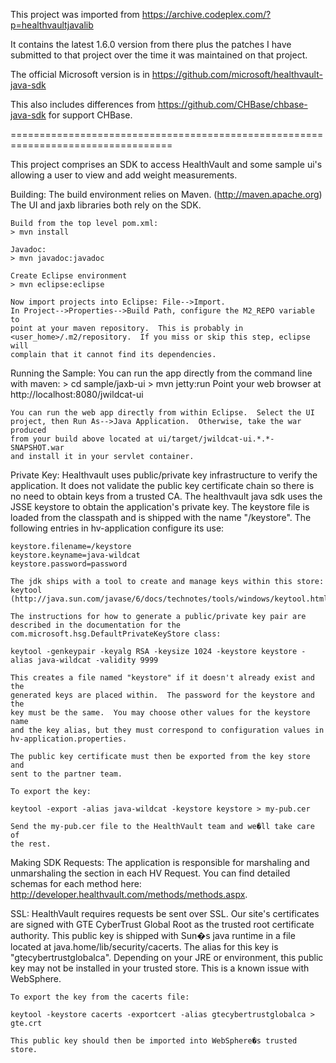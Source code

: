 This project was imported from https://archive.codeplex.com/?p=healthvaultjavalib

It contains the latest 1.6.0 version from there plus the patches I have submitted
to that project over the time it was maintained on that project.

The official Microsoft version is in https://github.com/microsoft/healthvault-java-sdk

This also includes differences from https://github.com/CHBase/chbase-java-sdk for
support CHBase.

==================================================================================

This project comprises an SDK to access HealthVault and some sample ui's
allowing a user to view and add weight measurements.  

Building:
    The build environment relies on Maven.  (http://maven.apache.org) 
    The UI and jaxb libraries both rely on the SDK.  

    Build from the top level pom.xml:
    > mvn install

    Javadoc:
    > mvn javadoc:javadoc

    Create Eclipse environment
    > mvn eclipse:eclipse

    Now import projects into Eclipse: File-->Import.
    In Project-->Properties-->Build Path, configure the M2_REPO variable to 
    point at your maven repository.  This is probably in 
    <user_home>/.m2/repository.  If you miss or skip this step, eclipse will 
    complain that it cannot find its dependencies.

Running the Sample:
    You can run the app directly from the command line with maven:
    > cd sample/jaxb-ui
    > mvn jetty:run
    Point your web browser at http://localhost:8080/jwildcat-ui

    You can run the web app directly from within Eclipse.  Select the UI 
    project, then Run As-->Java Application.  Otherwise, take the war produced 
    from your build above located at ui/target/jwildcat-ui.*.*-SNAPSHOT.war
    and install it in your servlet container. 

Private Key:
    Healthvault uses public/private key infrastructure to verify the 
    application.  It does not validate the public key certificate chain so 
    there is no need to obtain keys from a trusted CA.  The healthvault java 
    sdk uses the JSSE keystore to obtain the application's private key.  The 
    keystore file is loaded from the classpath and is shipped with the name 
    "/keystore".  The following entries in hv-application configure its use:

    keystore.filename=/keystore
    keystore.keyname=java-wildcat
    keystore.password=password

    The jdk ships with a tool to create and manage keys within this store: keytool 
    (http://java.sun.com/javase/6/docs/technotes/tools/windows/keytool.html)

    The instructions for how to generate a public/private key pair are 
    described in the documentation for the 
    com.microsoft.hsg.DefaultPrivateKeyStore class:

    keytool -genkeypair -keyalg RSA -keysize 1024 -keystore keystore -alias java-wildcat -validity 9999

    This creates a file named "keystore" if it doesn't already exist and the 
    generated keys are placed within.  The password for the keystore and the 
    key must be the same.  You may choose other values for the keystore name 
    and the key alias, but they must correspond to configuration values in 
    hv-application.properties.

    The public key certificate must then be exported from the key store and 
    sent to the partner team.  

    To export the key:

    keytool -export -alias java-wildcat -keystore keystore > my-pub.cer

    Send the my-pub.cer file to the HealthVault team and we�ll take care of 
    the rest.

Making SDK Requests:
    The application is responsible for marshaling and unmarshaling the <info> 
    section in each HV Request.  You can find detailed schemas for each 
    method here:  http://developer.healthvault.com/methods/methods.aspx.

SSL:
    HealthVault requires requests be sent over SSL. Our site's certificates are
    signed with GTE CyberTrust Global Root as the trusted root certificate 
    authority. This public key is shipped with Sun�s java runtime in a file 
    located at java.home/lib/security/cacerts. The alias for this key is 
    "gtecybertrustglobalca".  Depending on your JRE or environment, this
    public key may not be installed in your trusted store.  This is a known
    issue with WebSphere.

    To export the key from the cacerts file:

    keytool -keystore cacerts -exportcert -alias gtecybertrustglobalca > gte.crt

    This public key should then be imported into WebSphere�s trusted store.

